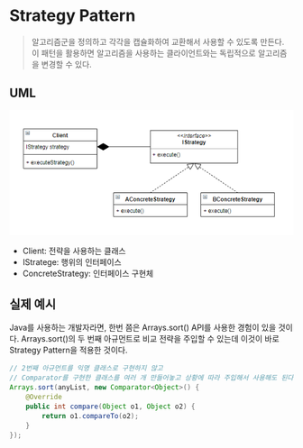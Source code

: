 # Strategy Pattern
> 알고리즘군을 정의하고 각각을 캡슐화하여 교환해서 사용할 수 있도록 만든다. 이 패턴을 활용하면 알고리즘을 사용하는 클라이언트와는 독립적으로 알고리즘을 변경할 수 있다.

## UML

![uml](../../resource/image/uml-strategy.PNG)
- Client: 전략을 사용하는 클래스
- IStratege: 행위의 인터페이스
- ConcreteStrategy: 인터페이스 구현체

## 실제 예시

Java를 사용하는 개발자라면, 한번 쯤은 Arrays.sort() API를 사용한 경험이 있을 것이다. Arrays.sort()의 두 번째 아규먼트로 비교 전략을 주입할 수 있는데 이것이 바로 Strategy Pattern을 적용한 것이다.


```java
// 2번째 아규먼트를 익명 클래스로 구현하지 않고
// Comparator를 구현한 클래스를 여러 개 만들어놓고 상황에 따라 주입해서 사용해도 된다.
Arrays.sort(anyList, new Comparator<Object>() {
    @Override
    public int compare(Object o1, Object o2) {
        return o1.compareTo(o2);
    }
});
```